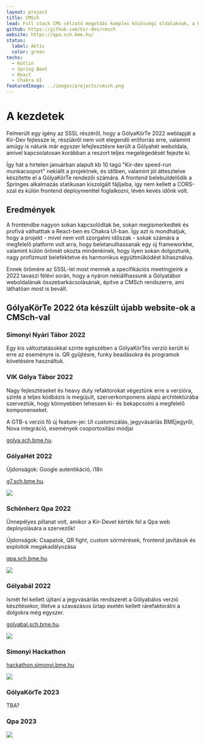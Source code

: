 ```yaml
---
layout: project
title: CMSch
lead: Full stack CMS célzatú megoldás komplex közösségi oldalaknak, a Ház eseményeire optimalizálva
github: https://github.com/kir-dev/cmsch
website: https://qpa.sch.bme.hu/
status:
  label: Aktív
  color: green
techs:
  - Kotlin
  - Spring Boot
  - React
  - Chakra UI
featuredImage: ../images/projects/cmsch.png
---
```


# A kezdetek

Felmerült egy igény az SSSL részéről, hogy a GólyaKörTe 2022 weblapját a Kir-Dev fejlessze le, részükről nem volt elegendő erőforrás erre, valamint amúgy is nálunk már egyszer lefejlesztésre került a Gólyahét weboldala, amivel kapcsolatosan korábban a reszort teljes megelégedését fejezte ki.

Így hát a hirtelen januárban alapult kb 10 tagú "Kir-dev speed-run munkacsoport" nekiállt a projektnek, és időben, valamint jól áttesztelve készítette el a GólyaKörTe rendezői számára. A frontend belebuildelődik a Springes alkalmazás statikusan kiszolgált fájljaiba, így nem kellett a CORS-szal és külön frontend deploymenttel foglalkozni, lévén kevés időnk volt.

## Eredmények

A frontendbe nagyon sokan kapcsolódtak be, sokan megismerkedtek és profivá válhatttak a React-ben és Chakra UI-ban. Így azt is mondhatjuk, hogy a projekt - mivel nem volt szorgalmi időszak - sokak számára a megfelelő platform volt arra, hogy beletanulhassanak egy új frameworkbe, valamint külön örömét okozta mindenkinek, hogy ilyen sokan dolgoztunk, nagy profizmust belefektetve és harmonikus együttműködést kihasználva.

Ennek örömére az SSSL-lel most mennek a specifikációs meetingjeink a 2022 tavaszi félévi során, hogy a nyáron nekiállhassunk a Gólyatábor weboldalának összebarkácsolásának, építve a CMSch rendszerre, ami láthatóan most is bevált.

## GólyaKörTe 2022 óta készült újabb website-ok a CMSch-val

### Simonyi Nyári Tábor 2022

Egy kis változtatásokkal szinte egészében a GólyaKörTés verzió került ki erre az eseményre is. QR gyűjtésre, funky beadásokra és programok követésére használtuk.

### VIK Gólya Tábor 2022

Nagy fejlesztéseket és heavy duty refaktorokat végeztünk erre a verzióra, szinte a teljes kódbázis is megújult, szerverkomponens alapú architektúrába szerveztük, hogy könnyebben lehessen ki- és bekapcsolni a megfelelő komponenseket.

A GTB-s verzió fő új feature-jei: UI customizálás, jegyvásárlás BMEjegyről, Nova integráció, események csoportosítási módjai

[golya.sch.bme.hu](https://golya.sch.bme.hu).

### GólyaHét 2022

Újdonságok: Google autentikáció, i18n

[g7.sch.bme.hu](https://g7.sch.bme.hu).

![](https://warp.sch.bme.hu/images/kepernyokep-2022-12-04-033632-png)

### Schönherz Qpa 2022

Ünnepélyes pillanat volt, amikor a Kir-Devet kérték fel a Qpa web deployolására a szervezők!

Újdonságok: Csapatok, QR fight, custom sörmérések, frontend javítások és exploitok megakadályozása

[qpa.sch.bme.hu](https://qpa.sch.bme.hu).

![](https://warp.sch.bme.hu/images/kepernyokep-2022-12-04-034707)

### Gólyabál 2022

Ismét fel kellett újítani a jegyvásárlás rendszerét a Gólyabálos verzió készítésekor, illetve a szavazásos űrlap esetén kellett rárefaktorálni a dolgokra még egyszer.

[golyabal.sch.bme.hu](https://golyabal.sch.bme.hu).

![](https://warp.sch.bme.hu/images/kepernyokep-2022-12-04-035101)

### Simonyi Hackathon

[hackathon.simonyi.bme.hu](https://hackathon.simonyi.bme.hu)

![](https://warp.sch.bme.hu/images/kepernyokep-2022-12-04-033259)

### GólyaKörTe 2023

TBA?

### Qpa 2023

![](https://warp.sch.bme.hu/images/dsfmkjdshfidsfjdos_qpablog)
